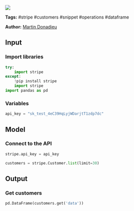 <a href="https://app.naas.ai/user-redirect/naas/downloader?url=https://raw.githubusercontent.com/jupyter-naas/awesome-notebooks/master/Stripe/Stripe_Get_customers.ipynb" target="_parent"><img src="https://naasai-public.s3.eu-west-3.amazonaws.com/open_in_naas.svg"/></a>

**Tags:** #stripe #customers #snippet #operations #dataframe

**Author:** [Martin Donadieu](https://www.linkedin.com/in/martindonadieu/)

## Input

### Import libraries


```python
try:
    import stripe
except:
    !pip install stripe
    import stripe
import pandas as pd
```

### Variables


```python
api_key = "sk_test_4eC39HqLyjWDarjtT1zdp7dc"
```

## Model

### Connect to the API


```python
stripe.api_key = api_key
```


```python
customers = stripe.Customer.list(limit=30)
```

## Output

### Get customers


```python
pd.DataFrame(customers.get('data'))
```
